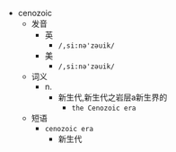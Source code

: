 - cenozoic
  - 发音
    - 英
      - `/,si:nə'zəuik/`
    - 美
      - `/,si:nə'zəuik/`
  - 词义
    - n.
      - 新生代,新生代之岩层a新生界的
        - `the Cenozoic era `
  - 短语
    - `cenozoic era`
      - 新生代 
